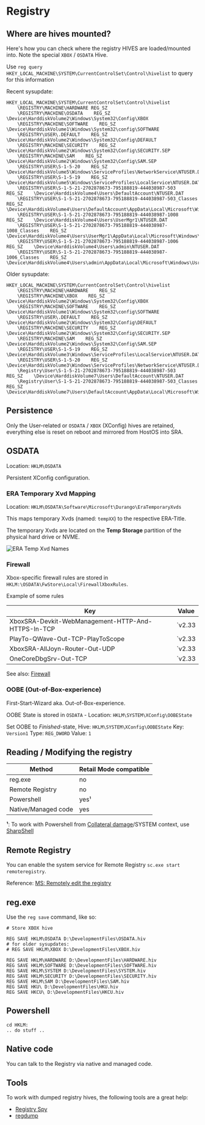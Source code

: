 # Registry

## Where are hives mounted?

Here's how you can check where the registry HIVES are loaded/mounted into.
Note the special `XBOX` / `OSDATA` Hive.

Use `reg query HKEY_LOCAL_MACHINE\SYSTEM\CurrentControlSet\Control\hivelist` to query for this information

Recent sysupdate:

```
HKEY_LOCAL_MACHINE\SYSTEM\CurrentControlSet\Control\hivelist                                                                                                                                                                           
    \REGISTRY\MACHINE\HARDWARE REG_SZ                                                                                                                                                                    
    \REGISTRY\MACHINE\OSDATA    REG_SZ    \Device\HarddiskVolume2\Windows\System32\Config\XBOX                                                                                                                                 
    \REGISTRY\MACHINE\SOFTWARE    REG_SZ   \Device\HarddiskVolume1\Windows\System32\config\SOFTWARE                                                                                                                                   
    \REGISTRY\USER\.DEFAULT    REG_SZ    \Device\HarddiskVolume2\Windows\System32\Config\DEFAULT                                                                                                                                       
    \REGISTRY\MACHINE\SECURITY    REG_SZ    \Device\HarddiskVolume2\Windows\System32\Config\SECURITY.SEP                                                                                                                               
    \REGISTRY\MACHINE\SAM    REG_SZ    \Device\HarddiskVolume2\Windows\System32\Config\SAM.SEP                                                                                                                                         
    \REGISTRY\USER\S-1-5-20    REG_SZ    \Device\HarddiskVolume5\Windows\ServiceProfiles\NetworkService\NTUSER.DAT                                                                                                                     
    \REGISTRY\USER\S-1-5-19    REG_SZ    \Device\HarddiskVolume5\Windows\ServiceProfiles\LocalService\NTUSER.DAT                                                                                                                       
    \REGISTRY\USER\S-1-5-21-2702878673-795188819-444038987-503    REG_SZ    \Device\HarddiskVolume4\Users\DefaultAccount\NTUSER.DAT                                                                                                    
    \REGISTRY\USER\S-1-5-21-2702878673-795188819-444038987-503_Classes    REG_SZ    \Device\HarddiskVolume4\Users\DefaultAccount\AppData\Local\Microsoft\Windows\UsrClass.dat                                                          
    \REGISTRY\USER\S-1-5-21-2702878673-795188819-444038987-1008    REG_SZ    \Device\HarddiskVolume4\Users\UserMgr1\NTUSER.DAT                                                                                                         
    \REGISTRY\USER\S-1-5-21-2702878673-795188819-444038987-1008_Classes    REG_SZ    \Device\HarddiskVolume4\Users\UserMgr1\AppData\Local\Microsoft\Windows\UsrClass.dat                                                               
    \REGISTRY\USER\S-1-5-21-2702878673-795188819-444038987-1006    REG_SZ    \Device\HarddiskVolume4\Users\admin\NTUSER.DAT                                                                                                            
    \REGISTRY\USER\S-1-5-21-2702878673-795188819-444038987-1006_Classes    REG_SZ    \Device\HarddiskVolume4\Users\admin\AppData\Local\Microsoft\Windows\UsrClass.dat
```

Older sysupdate:

```
HKEY_LOCAL_MACHINE\SYSTEM\CurrentControlSet\Control\hivelist
    \REGISTRY\MACHINE\HARDWARE    REG_SZ
    \REGISTRY\MACHINE\XBOX    REG_SZ    \Device\HarddiskVolume2\Windows\System32\Config\XBOX
    \REGISTRY\MACHINE\SOFTWARE    REG_SZ    \Device\HarddiskVolume1\Windows\System32\config\SOFTWARE
    \REGISTRY\USER\.DEFAULT    REG_SZ    \Device\HarddiskVolume2\Windows\System32\Config\DEFAULT
    \REGISTRY\MACHINE\SECURITY    REG_SZ    \Device\HarddiskVolume2\Windows\System32\Config\SECURITY.SEP
    \REGISTRY\MACHINE\SAM    REG_SZ    \Device\HarddiskVolume2\Windows\System32\Config\SAM.SEP
    \REGISTRY\USER\S-1-5-19    REG_SZ    \Device\HarddiskVolume3\Windows\ServiceProfiles\LocalService\NTUSER.DAT
    \REGISTRY\USER\S-1-5-20    REG_SZ    \Device\HarddiskVolume3\Windows\ServiceProfiles\NetworkService\NTUSER.DAT
    \Registry\User\S-1-5-21-2702878673-795188819-444038987-503    REG_SZ    \Device\HarddiskVolume7\Users\DefaultAccount\NTUSER.DAT
    \Registry\User\S-1-5-21-2702878673-795188819-444038987-503_Classes    REG_SZ    \Device\HarddiskVolume7\Users\DefaultAccount\AppData\Local\Microsoft\Windows\UsrClass.dat
```

## Persistence

Only the User-related or `OSDATA` / `XBOX` (XConfig) hives are retained, everything else is reset on reboot and mirrored from HostOS into SRA.


## OSDATA

Location: `HKLM\OSDATA`

Persistent XConfig configuration.

### ERA Temporary Xvd Mapping

Location: `HKLM\OSDATA\Software\Microsoft\Durango\EraTemporaryXvds`

This maps temporary Xvds (named: `tempXX`) to the respective ERA-Title.

The temporary Xvds are located on the **Temp Storage** partition of the physical hard drive or NVME.

![ERA Temp Xvd Names](../_files/eratemp_reg.png)

### Firewall

Xbox-specific firewall rules are stored in `HKLM:\OSDATA\FwStore\Local\FirewallXboxRules`.

Example of some rules

| Key                                                | Value          |
| -------------------------------------------------- | -------------- |
| XboxSRA-Devkit-WebManagement-HTTP-And-HTTPS-In-TCP | `v2.33|Action=Allow|Active=FALSE|Dir=In|Protocol=6|LPort=11080|LPort=11443|App=System|Name=Xbox SystemOS Inbound WebManagement HTTP and HTTPS [TCP 11080, 11443]|Desc=Inbound Xbox SystemOS rule allowing WebManagement HTTP and HTTPS TCP traffic|EmbedCtxt=Xbox SystemOS|` |
| PlayTo-QWave-Out-TCP-PlayToScope                   | `v2.33|Action=Allow|Active=TRUE|Dir=Out|Protocol=6|Profile=Private|Profile=Public|RPort=2177|RA42=Ply2Renders|RA62=Ply2Renders|App=%SystemRoot%\system32\svchost.exe|Svc=Qwave|Name=@FirewallAPI.dll,-36016|Desc=@FirewallAPI.dll,-36017|EmbedCtxt=@FirewallAPI.dll,-36001|` |
| XboxSRA-AllJoyn-Router-Out-UDP                     | `v2.33|Action=Allow|Active=TRUE|Dir=Out|Protocol=17|App=%SystemRoot%\system32\svchost.exe|Svc=AJRouter|Name=@FirewallAPI.dll,-37009|Desc=@FirewallAPI.dll,-37010|EmbedCtxt=Xbox SystemOS|` |
| OneCoreDbgSrv-Out-TCP                              | `v2.33|Action=Allow|Active=TRUE|Dir=Out|Protocol=6|App=%systemroot%\system32\debuggers\dbgsrv.exe|Name=OneCoreDbgSrv-Out|Desc=OneCoreDbgSrv Out|EmbedCtxt=OneCore TSP|` |


See also: [Firewall](./firewall.md)

### OOBE (Out-of-Box-experience)

First-Start-Wizard aka. Out-of-Box-experience.

OOBE State is stored in `OSDATA` - Location: `HKLM\SYSTEM\XConfig\OOBEState`

Set OOBE to *Finished*-state, Hive: `HKLM\SYSTEM\XConfig\OOBEState` Key: `Version1` Type: `REG_DWORD` Value: `1`


## Reading / Modifying the registry

| Method              | Retail Mode compatible |
| ------------------- | ---------------------- |
| reg.exe             |  no                    |
| Remote Registry     |  no                    |
| Powershell          |  yes¹                  |
| Native/Managed code |  yes                   |

**¹**: To work with Powershell from [Collateral damage](../exploits/game-script-code-exec.md)/SYSTEM context, use [SharpShell](https://github.com/xboxoneresearch/SharpShell)

## Remote Registry

You can enable the system service for Remote Registry `sc.exe start remoteregistry`.

Reference: [MS: Remotely edit the registry](https://learn.microsoft.com/en-us/troubleshoot/windows-server/system-management-components/remotely-edit-the-registry)

## reg.exe

Use the `reg save` command, like so:

```
# Store XBOX hive

REG SAVE HKLM\OSDATA D:\DevelopmentFiles\OSDATA.hiv
# for older sysupdates:
# REG SAVE HKLM\XBOX D:\DevelopmentFiles\XBOX.hiv

REG SAVE HKLM\HARDWARE D:\DevelopmentFiles\HARDWARE.hiv
REG SAVE HKLM\SOFTWARE D:\DevelopmentFiles\SOFTWARE.hiv
REG SAVE HKLM\SYSTEM D:\DevelopmentFiles\SYSTEM.hiv
REG SAVE HKLM\SECURITY D:\DevelopmentFiles\SECURITY.hiv
REG SAVE HKLM\SAM D:\DevelopmentFiles\SAM.hiv
REG SAVE HKU\ D:\DevelopmentFiles\HKU.hiv
REG SAVE HKCU\ D:\DevelopmentFiles\HKCU.hiv
```

## Powershell

```
cd HKLM:
.. do stuff ..
```

## Native code

You can talk to the Registry via native and managed code.


## Tools

To work with dumped registry hives, the following tools are a great help:

- [Registry Spy](https://github.com/andyjsmith/registry-spy)
- [regdump](https://github.com/adoxa/regdump)
